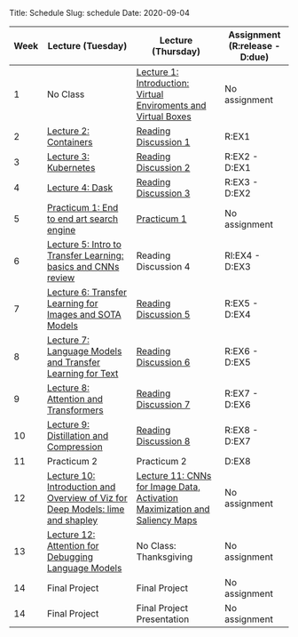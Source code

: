 Title: Schedule
Slug: schedule
Date: 2020-09-04


|Week|Lecture (Tuesday)|Lecture (Thursday)|Assignment (R:release - D:due)|
|-----|-----|-----|-----|
|1|No Class|[Lecture 1: Introduction: Virtual Enviroments and Virtual Boxes]({filename}/lectures/lecture1/index.md)|No assignment|
|2|[Lecture 2: Containers]({filename}/lectures/lecture2/index.md)|[Reading Discussion 1]({filename}/readings/reading1/index.md)|R:EX1|
|3|[Lecture 3: Kubernetes]({filename}/lectures/lecture3/index.md)|[Reading Discussion 2]({filename}/readings/reading2/index.md)|R:EX2 - D:EX1|
|4|[Lecture 4: Dask]({filename}/lectures/lecture4/index.md)|[Reading Discussion 3]({filename}/readings/reading3/index.md)|R:EX3 - D:EX2|
|5|[Practicum 1: End to end art search engine]({filename}/practicums/practicum1/index.md)|[Practicum 1]({filename}/practicums/practicum1/index.md)|No assignment|
|6|[Lecture 5: Intro to Transfer Learning: basics and CNNs review]({filename}/lectures/lecture5/index.md)|Reading Discussion 4|Rl:EX4 - D:EX3|
|7|[Lecture 6: Transfer Learning for Images and SOTA Models]({filename}/lectures/lecture6/index.md)|[Reading Discussion 5]({filename}/readings/reading5/index.md)|R:EX5 - D:EX4|
|8|[Lecture 7: Language Models and Transfer Learning for Text]({filename}/lectures/lecture7/index.md)|[Reading Discussion 6]({filename}/readings/reading6/index.md)|R:EX6 - D:EX5|
|9|[Lecture 8: Attention and Transformers]({filename}/lectures/lecture8/index.md)|[Reading Discussion 7]({filename}/readings/reading7/index.md)|R:EX7 - D:EX6|
|10|[Lecture 9: Distillation and Compression]({filename}/lectures/lecture9/index.md)|[Reading Discussion 8]({filename}/readings/reading8/index.md)|R:EX8 - D:EX7|
|11|Practicum 2|Practicum 2|D:EX8|
|12|[Lecture 10: Introduction and Overview of Viz for Deep Models: lime and shapley]({filename}/lectures/lecture10/index.md)|[Lecture 11: CNNs for Image Data, Activation Maximization and Saliency Maps]({filename}/lectures/lecture11/index.md)|No assignment|
|13|[Lecture 12: Attention for Debugging Language Models]({filename}/lectures/lecture12/index.md)|No Class: Thanksgiving|No assignment|
|14|Final Project|Final Project|No assignment|
|14|Final Project|Final Project Presentation|No assignment|

